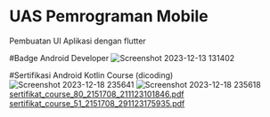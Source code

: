 # UAS Pemrograman Mobile

Pembuatan UI Aplikasi dengan flutter

#Badge Android Developer
![Screenshot 2023-12-13 131402](https://github.com/ruslialwin/211402047_UASPemrogramanMobile/assets/127374698/eb2895b1-f498-4397-8723-f18a46b4270d)

#Sertifikasi Android Kotlin Course (dicoding)
![Screenshot 2023-12-18 235641](https://github.com/ruslialwin/211402047_UASPemrogramanMobile/assets/127374698/57516d8a-fe05-42e1-be96-c19569228825)
![Screenshot 2023-12-18 235618](https://github.com/ruslialwin/211402047_UASPemrogramanMobile/assets/127374698/75da0ac4-e4f4-4711-b9a9-da65c4386dc1)
[sertifikat_course_80_2151708_211123101846.pdf](https://github.com/ruslialwin/211402047_UASPemrogramanMobile/files/13706343/sertifikat_course_80_2151708_211123101846.pdf)
[sertifikat_course_51_2151708_291123175935.pdf](https://github.com/ruslialwin/211402047_UASPemrogramanMobile/files/13706341/sertifikat_course_51_2151708_291123175935.pdf)
